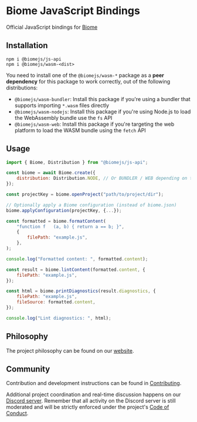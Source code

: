 # Biome JavaScript Bindings

Official JavaScript bindings for [Biome](https://biomejs.dev/)

## Installation

```shell
npm i @biomejs/js-api
npm i @biomejs/wasm-<dist>
```

You need to install one of the `@biomejs/wasm-*` package as a **peer dependency** for this package to work correctly, out of the following distributions:
- `@biomejs/wasm-bundler`: Install this package if you're using a bundler that supports importing `*.wasm` files directly
- `@biomejs/wasm-nodejs`: Install this package if you're using Node.js to load the WebAssembly bundle use the `fs` API
- `@biomejs/wasm-web`: Install this package if you're targeting the web platform to load the WASM bundle using the `fetch` API

## Usage

```js
import { Biome, Distribution } from "@biomejs/js-api";

const biome = await Biome.create({
	distribution: Distribution.NODE, // Or BUNDLER / WEB depending on the distribution package you've installed
});

const projectKey = biome.openProject("path/to/project/dir");

// Optionally apply a Biome configuration (instead of biome.json)
biome.applyConfiguration(projectKey, {...});

const formatted = biome.formatContent(
	"function f   (a, b) { return a == b; }",
	{
		filePath: "example.js",
	},
);

console.log("Formatted content: ", formatted.content);

const result = biome.lintContent(formatted.content, {
	filePath: "example.js",
});

const html = biome.printDiagnostics(result.diagnostics, {
	filePath: "example.js",
	fileSource: formatted.content,
});

console.log("Lint diagnostics: ", html);
```

## Philosophy

The project philosophy can be found on our [website](https://biomejs.dev/internals/philosophy/).

## Community

Contribution and development instructions can be found in [Contributing](../../../CONTRIBUTING.md).

Additional project coordination and real-time discussion happens on our [Discord server](https://biomejs.dev/chat). Remember that all activity on the Discord server is still moderated and will be strictly enforced under the project's [Code of Conduct](../../../CODE_OF_CONDUCT.md).

